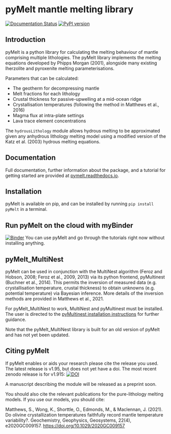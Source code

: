 
# pyMelt mantle melting library

[![Documentation Status](https://readthedocs.org/projects/pymelt/badge/?version=latest)](https://pymelt.readthedocs.io/en/latest/?badge=latest)
[![PyPI version](https://badge.fury.io/py/pyMelt.svg)](https://badge.fury.io/py/pyMelt)

## Introduction

pyMelt is a python library for calculating the melting behaviour of mantle comprising multiple lithologies. The pyMelt library implements the melting equations developed by Phipps Morgan (2001), alongside many existing lherzolite and pyroxenite melting parameterisations.

Parameters that can be calculated:

* The geotherm for decompressing mantle
* Melt fractions for each lithology
* Crustal thickness for passive-upwelling at a mid-ocean ridge
* Crystallisation temperatures (following the method in Matthews et al., 2016)
* Magma flux at intra-plate settings
* Lava trace element concentrations

The `hydrousLithology` module allows hydrous melting to be approximated given any anhydrous lithology melting model using a modified version of the Katz et al. (2003) hydrous melting equations.

## Documentation
Full documentation, further information about the package, and a tutorial for getting started are
provided at [pymelt.readthedocs.io](http://pymelt.readthedocs.io).

## Installation
pyMelt is available on pip, and can be installed by running `pip install pyMelt` in a terminal.

## Run pyMelt on the cloud with myBinder
[![Binder](https://mybinder.org/badge_logo.svg)](https://mybinder.org/v2/gh/simonwmatthews/pyMelt/HEAD?labpath=docs%2Ftutorial%2Ftutorial1.ipynb)
You can use pyMelt and go through the tutorials right now without installing anything.

## pyMelt_MultiNest
pyMelt can be used in conjunction with the MultiNest algorithm (Feroz and Hobson, 2008; Feroz et al., 2009, 2013) via its python frontend, pyMultinest (Buchner et al., 2014). This permits the inversion of measured data (e.g. crystallisation temperature, crustal thickness) to obtain unknowns (e.g. potential temperature) via Bayesian inference. More details of the inversion methods are provided in Matthews et al., 2021.

For pyMelt_MultiNest to work, MultiNest and pyMultinest must be installed. The user is directed to the [pyMultinest installation instructions](https://johannesbuchner.github.io/PyMultiNest/) for further guidance.

Note that the pyMelt_MultiNest library is built for an old version of pyMelt and has not yet been updated.

## Citing pyMelt
If pyMelt enables or aids your research please cite the release you used. The latest release is v1.95, but does not yet have a doi. The most recent zenodo release is for v1.915:
[![DOI](https://zenodo.org/badge/DOI/10.5281/zenodo.5513675.svg)](https://doi.org/10.5281/zenodo.5513675)

A manuscript describing the module will be released as a preprint soon.

You should also cite the relevant publications for the pure-lithology melting models. If you use our models, you should cite:

Matthews, S., Wong, K., Shorttle, O., Edmonds, M., & Maclennan, J. (2021). Do olivine crystallization temperatures faithfully record mantle temperature variability?. Geochemistry, Geophysics, Geosystems, 22(4), e2020GC009157. https://doi.org/10.1029/2020GC009157
